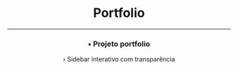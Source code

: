 <h1 align="center">Portfolio</h1>

<hr>

<h3 align="center">&bull; Projeto portfolio</h3>
<p align="center">&rsaquo; Sidebar interativo com transparência</p>
